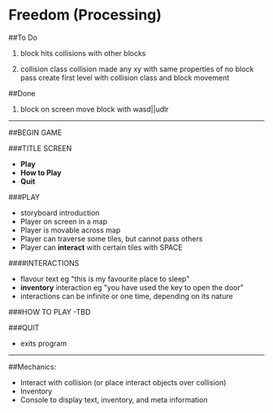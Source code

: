 # Freedom (Processing)

##To Do
1. block hits collisions with other blocks

2. collision class
collision made any xy with same properties of no block pass
create first level with collision class and block movement

##Done
1. block on screen
move block with wasd||udlr
---
##BEGIN GAME

###TITLE SCREEN
- **Play**
- **How to Play**
- **Quit**

###PLAY
- storyboard introduction
- Player on screen in a map
- Player is movable across map
- Player can traverse some tiles, but cannot pass others
- Player can **interact** with certain tiles with SPACE

####INTERACTIONS
- flavour text eg "this is my favourite place to sleep"
- **inventory** interaction eg "you have used the key to open the door"
- interactions can be infinite or one time, depending on its nature

###HOW TO PLAY
-TBD

###QUIT
- exits program
---
##Mechanics:
- Interact with collision (or place interact objects over collision)
- Inventory
- Console to display text, inventory, and meta information

